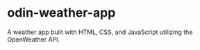 # odin-weather-app
A weather app built with HTML, CSS, and JavaScript utilizing the OpenWeather API.
